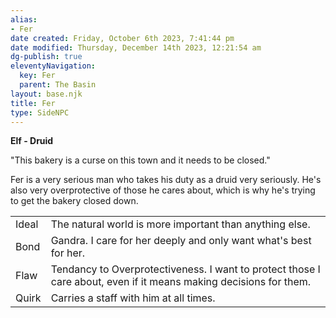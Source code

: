 ```yaml
---
alias:
- Fer
date created: Friday, October 6th 2023, 7:41:44 pm
date modified: Thursday, December 14th 2023, 12:21:54 am
dg-publish: true
eleventyNavigation:
  key: Fer
  parent: The Basin
layout: base.njk
title: Fer
type: SideNPC
---
```


**Elf - Druid**

"This bakery is a curse on this town and it needs to be closed."

Fer is a very serious man who takes his duty as a druid very seriously. He's also very overprotective of those he cares about, which is why he's trying to get the bakery closed down.

|       |                                                                                                                   |
| -- | -- |
| Ideal | The natural world is more important than anything else.                                                           |
| Bond  | Gandra. I care for her deeply and only want what's best for her.                                                  |
| Flaw  | Tendancy to Overprotectiveness. I want to protect those I care about, even if it means making decisions for them. |
| Quirk | Carries a staff with him at all times.                                                                            |